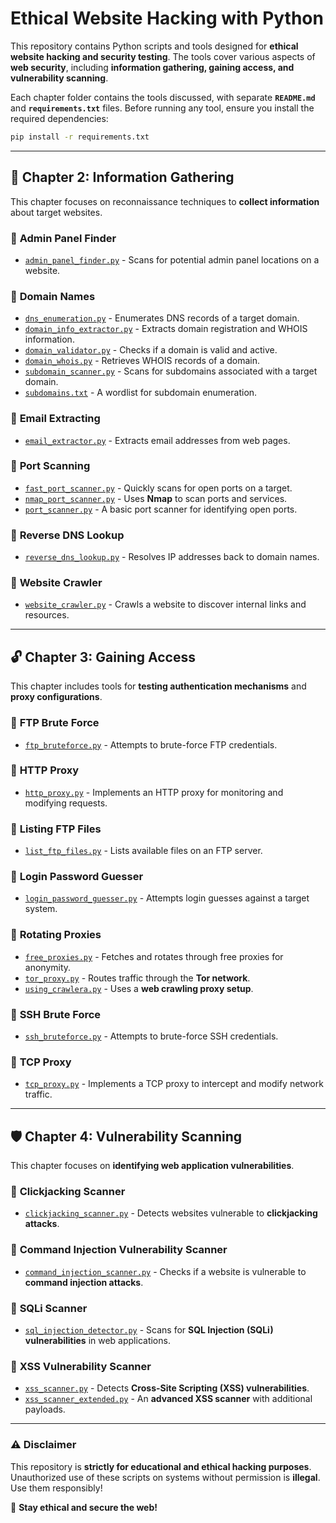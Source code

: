 
# **Ethical Website Hacking with Python**  

This repository contains Python scripts and tools designed for **ethical website hacking and security testing**. The tools cover various aspects of **web security**, including **information gathering, gaining access, and vulnerability scanning**.  

Each chapter folder contains the tools discussed, with separate **`README.md`** and **`requirements.txt`** files. Before running any tool, ensure you install the required dependencies:  

```sh
pip install -r requirements.txt
```  

---

## 📌 **Chapter 2: Information Gathering**  

This chapter focuses on reconnaissance techniques to **collect information** about target websites.  

### 🔹 **Admin Panel Finder**  
- [`admin_panel_finder.py`](admin_panel_finder.py) - Scans for potential admin panel locations on a website.  

### 🔹 **Domain Names**  
- [`dns_enumeration.py`](dns_enumeration.py) - Enumerates DNS records of a target domain.  
- [`domain_info_extractor.py`](domain_info_extractor.py) - Extracts domain registration and WHOIS information.  
- [`domain_validator.py`](domain_validator.py) - Checks if a domain is valid and active.  
- [`domain_whois.py`](domain_whois.py) - Retrieves WHOIS records of a domain.  
- [`subdomain_scanner.py`](subdomain_scanner.py) - Scans for subdomains associated with a target domain.  
- [`subdomains.txt`](subdomains.txt) - A wordlist for subdomain enumeration.  

### 🔹 **Email Extracting**  
- [`email_extractor.py`](email_extractor.py) - Extracts email addresses from web pages.  

### 🔹 **Port Scanning**  
- [`fast_port_scanner.py`](fast_port_scanner.py) - Quickly scans for open ports on a target.  
- [`nmap_port_scanner.py`](nmap_port_scanner.py) - Uses **Nmap** to scan ports and services.  
- [`port_scanner.py`](port_scanner.py) - A basic port scanner for identifying open ports.  

### 🔹 **Reverse DNS Lookup**  
- [`reverse_dns_lookup.py`](reverse_dns_lookup.py) - Resolves IP addresses back to domain names.  

### 🔹 **Website Crawler**  
- [`website_crawler.py`](website_crawler.py) - Crawls a website to discover internal links and resources.  

---

## 🔓 **Chapter 3: Gaining Access**  

This chapter includes tools for **testing authentication mechanisms** and **proxy configurations**.  

### 🔹 **FTP Brute Force**  
- [`ftp_bruteforce.py`](ftp_bruteforce.py) - Attempts to brute-force FTP credentials.  

### 🔹 **HTTP Proxy**  
- [`http_proxy.py`](http_proxy.py) - Implements an HTTP proxy for monitoring and modifying requests.  

### 🔹 **Listing FTP Files**  
- [`list_ftp_files.py`](list_ftp_files.py) - Lists available files on an FTP server.  

### 🔹 **Login Password Guesser**  
- [`login_password_guesser.py`](login_password_guesser.py) - Attempts login guesses against a target system.  

### 🔹 **Rotating Proxies**  
- [`free_proxies.py`](free_proxies.py) - Fetches and rotates through free proxies for anonymity.  
- [`tor_proxy.py`](tor_proxy.py) - Routes traffic through the **Tor network**.  
- [`using_crawlera.py`](using_crawlera.py) - Uses a **web crawling proxy setup**.  

### 🔹 **SSH Brute Force**  
- [`ssh_bruteforce.py`](ssh_bruteforce.py) - Attempts to brute-force SSH credentials.  

### 🔹 **TCP Proxy**  
- [`tcp_proxy.py`](tcp_proxy.py) - Implements a TCP proxy to intercept and modify network traffic.  

---

## 🛡️ **Chapter 4: Vulnerability Scanning**  

This chapter focuses on **identifying web application vulnerabilities**.  

### 🔹 **Clickjacking Scanner**  
- [`clickjacking_scanner.py`](clickjacking_scanner.py) - Detects websites vulnerable to **clickjacking attacks**.  

### 🔹 **Command Injection Vulnerability Scanner**  
- [`command_injection_scanner.py`](command_injection_scanner.py) - Checks if a website is vulnerable to **command injection attacks**.  

### 🔹 **SQLi Scanner**  
- [`sql_injection_detector.py`](sql_injection_detector.py) - Scans for **SQL Injection (SQLi) vulnerabilities** in web applications.  

### 🔹 **XSS Vulnerability Scanner**  
- [`xss_scanner.py`](xss_scanner.py) - Detects **Cross-Site Scripting (XSS) vulnerabilities**.  
- [`xss_scanner_extended.py`](xss_scanner_extended.py) - An **advanced XSS scanner** with additional payloads.  

---

### ⚠️ **Disclaimer**  
This repository is **strictly for educational and ethical hacking purposes**. Unauthorized use of these scripts on systems without permission is **illegal**. Use them responsibly!  

🚀 **Stay ethical and secure the web!**
